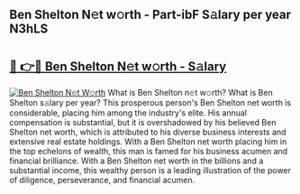 ## Ben Shelton N𝚎t w𝚘rth - Part-ibF S𝚊lary per year N3hLS

# <h2><a href="http://gc2hgvz.nevu.top/?p=Ben+Shelton">🔗 👉🔴 Ben Shelton N𝚎t w𝚘rth - S𝚊lary</a></h2>

[![Ben Shelton N𝚎t W𝚘rth](https://i.imgur.com/Oavwk0R.jpeg)](http://gc2hgvz.nevu.top/?p=Ben+Shelton)
What is Ben Shelton n𝚎t w𝚘rth? What is Ben Shelton s𝚊lary per year?
This prosperous person's Ben Shelton net worth is considerable, placing him among the industry's elite. His annual compensation is substantial, but it is overshadowed by his believed Ben Shelton net worth, which is attributed to his diverse business interests and extensive real estate holdings. With a Ben Shelton net worth placing him in the top echelons of wealth, this man is famed for his business acumen and financial brilliance. With a Ben Shelton net worth in the billions and a substantial income, this wealthy person is a leading illustration of the power of diligence, perseverance, and financial acumen.
